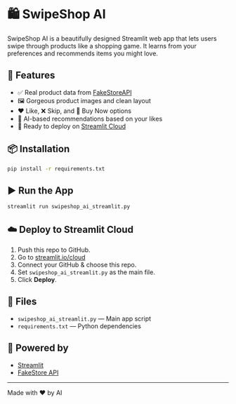 # 🛍️ SwipeShop AI

SwipeShop AI is a beautifully designed Streamlit web app that lets users swipe through products like a shopping game. It learns from your preferences and recommends items you might love.

## 🌟 Features

- ✅ Real product data from [FakeStoreAPI](https://fakestoreapi.com)
- 🖼️ Gorgeous product images and clean layout
- ❤️ Like, ❌ Skip, and 🛒 Buy Now options
- 🤖 AI-based recommendations based on your likes
- 🚀 Ready to deploy on [Streamlit Cloud](https://streamlit.io/cloud)

## 📦 Installation

```bash
pip install -r requirements.txt
```

## ▶️ Run the App

```bash
streamlit run swipeshop_ai_streamlit.py
```

## ☁️ Deploy to Streamlit Cloud

1. Push this repo to GitHub.
2. Go to [streamlit.io/cloud](https://streamlit.io/cloud)
3. Connect your GitHub & choose this repo.
4. Set `swipeshop_ai_streamlit.py` as the main file.
5. Click **Deploy**.

## 📁 Files

- `swipeshop_ai_streamlit.py` — Main app script
- `requirements.txt` — Python dependencies

## 🧠 Powered by

- [Streamlit](https://streamlit.io)
- [FakeStore API](https://fakestoreapi.com)

---

Made with ❤️ by AI
